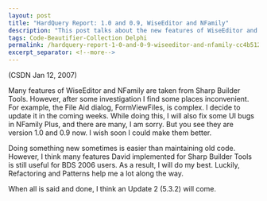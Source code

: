 ```yaml
---
layout: post
title: "HardQuery Report: 1.0 and 0.9, WiseEditor and NFamily"
description: "This post talks about the new features of WiseEditor and NFamily."
tags: Code-Beautifier-Collection Delphi
permalink: /hardquery-report-1-0-and-0-9-wiseeditor-and-nfamily-cc4b51210503
excerpt_separator: <!--more-->
---
```

(CSDN Jan 12, 2007)

Many features of WiseEditor and NFamily are taken from Sharp Builder Tools. However, after some investigation I find some places inconvenient. For example, the File Aid dialog, FormViewFiles, is complex. I decide to update it in the coming weeks. While doing this, I will also fix some UI bugs in NFamily Plus, and there are many, I am sorry. But you see they are version 1.0 and 0.9 now. I wish soon I could make them better.

Doing something new sometimes is easier than maintaining old code. However, I think many features David implemented for Sharp Builder Tools is still useful for BDS 2006 users. As a result, I will do my best. Luckily, Refactoring and Patterns help me a lot along the way.

When all is said and done, I think an Update 2 (5.3.2) will come.
<!--more-->